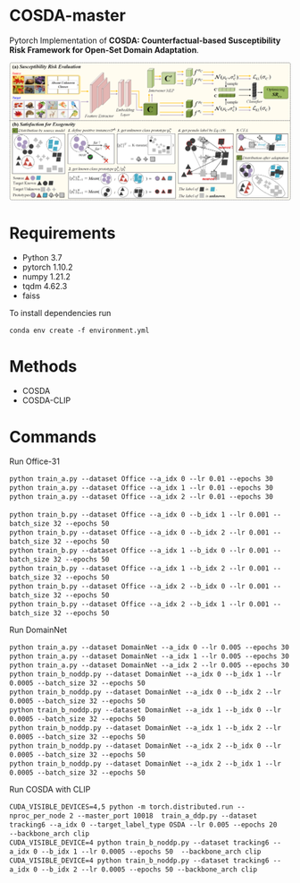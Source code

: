 # COSDA-master
Pytorch Implementation of **COSDA: Counterfactual-based Susceptibility Risk Framework for Open-Set Domain Adaptation**.

![image](https://github.com/ZHOURui6025/COSDA-master/blob/master/method.png)


# Requirements
- Python 3.7
- pytorch 1.10.2
- numpy 1.21.2
- tqdm 4.62.3
- faiss

To install dependencies run
 ```
conda env create -f environment.yml
```

# Methods

- COSDA
- COSDA-CLIP

# Commands
 Run Office-31
 ```
python train_a.py --dataset Office --a_idx 0 --lr 0.01 --epochs 30
python train_a.py --dataset Office --a_idx 1 --lr 0.01 --epochs 30
python train_a.py --dataset Office --a_idx 2 --lr 0.01 --epochs 30

python train_b.py --dataset Office --a_idx 0 --b_idx 1 --lr 0.001 --batch_size 32 --epochs 50 
python train_b.py --dataset Office --a_idx 0 --b_idx 2 --lr 0.001 --batch_size 32 --epochs 50
python train_b.py --dataset Office --a_idx 1 --b_idx 0 --lr 0.001 --batch_size 32 --epochs 50 
python train_b.py --dataset Office --a_idx 1 --b_idx 2 --lr 0.001 --batch_size 32 --epochs 50 
python train_b.py --dataset Office --a_idx 2 --b_idx 0 --lr 0.001 --batch_size 32 --epochs 50  
python train_b.py --dataset Office --a_idx 2 --b_idx 1 --lr 0.001 --batch_size 32 --epochs 50 
```

Run DomainNet
 ```
python train_a.py --dataset DomainNet --a_idx 0 --lr 0.005 --epochs 30
python train_a.py --dataset DomainNet --a_idx 1 --lr 0.005 --epochs 30
python train_a.py --dataset DomainNet --a_idx 2 --lr 0.005 --epochs 30
python train_b_noddp.py --dataset DomainNet --a_idx 0 --b_idx 1 --lr 0.0005 --batch_size 32 --epochs 50 
python train_b_noddp.py --dataset DomainNet --a_idx 0 --b_idx 2 --lr 0.0005 --batch_size 32 --epochs 50 
python train_b_noddp.py --dataset DomainNet --a_idx 1 --b_idx 0 --lr 0.0005 --batch_size 32 --epochs 50 
python train_b_noddp.py --dataset DomainNet --a_idx 1 --b_idx 2 --lr 0.0005 --batch_size 32 --epochs 50
python train_b_noddp.py --dataset DomainNet --a_idx 2 --b_idx 0 --lr 0.0005 --batch_size 32 --epochs 50 
python train_b_noddp.py --dataset DomainNet --a_idx 2 --b_idx 1 --lr 0.0005 --batch_size 32 --epochs 50 
```




Run COSDA with CLIP
```
CUDA_VISIBLE_DEVICES=4,5 python -m torch.distributed.run --nproc_per_node 2 --master_port 10018  train_a_ddp.py --dataset tracking6 --a_idx 0 --target_label_type OSDA --lr 0.005 --epochs 20   --backbone_arch clip
CUDA_VISIBLE_DEVICE=4 python train_b_noddp.py --dataset tracking6 --a_idx 0 --b_idx 1 --lr 0.0005 --epochs 50  --backbone_arch clip
CUDA_VISIBLE_DEVICE=4 python train_b_noddp.py --dataset tracking6 --a_idx 0 --b_idx 2 --lr 0.0005 --epochs 50 --backbone_arch clip

```
